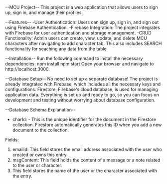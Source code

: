 
--MCU Project--
This project is a web application that allows users to sign up, sign in, and manage their profiles. 

--Features--
-User Authentication: Users can sign up, sign in, and sign out using Firebase Authentication.
-Firebase Integration: The project integrates with Firebase for user authentication and storage management.
-CRUD Functionality: Admin users can create, view, update, and delete MCU characters after navigating to add character tab. This also includes SEARCH functionality for seaching any data from the table

--Installation--
Run the following command to install the necessary dependencies:
npm install
npm start
Open your browser and navigate to http://localhost:3000.

--Database Setup--
No need to set up a separate database! The project is already integrated with Firebase, which includes all the necessary keys and configurations. Firestore, Firebase's cloud database, is used for managing application data. Everything is set up and ready to go, so you can focus on development and testing without worrying about database configuration.

--Database Schema Explanation--
- charId: - This is the unique identifier for the document in the Firestore collection. Firestore automatically generates this ID when you add a new document to the collection.

Fields:
1. emailid: This field stores the email address associated with the user who created or owns this entry.
2. msgContent: This field holds the content of a message or a note related to the user or character. 
3. This field stores the name of the user or the character associated with the entry.